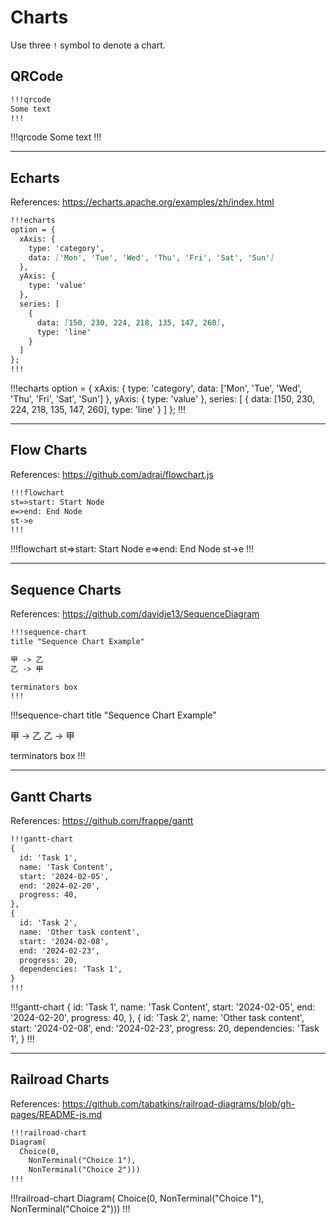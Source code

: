 # Charts

Use three ``!`` symbol to denote a chart.

## QRCode

```markdown
!!!qrcode
Some text
!!!
```
!!!qrcode
Some text
!!!

- - -

## Echarts

References: [https:\/\/echarts.apache.org/examples/zh/index.html](https://echarts.apache.org/examples/zh/index.html)
```markdown
!!!echarts
option = {
  xAxis: {
    type: 'category',
    data: ['Mon', 'Tue', 'Wed', 'Thu', 'Fri', 'Sat', 'Sun']
  },
  yAxis: {
    type: 'value'
  },
  series: [
    {
      data: [150, 230, 224, 218, 135, 147, 260],
      type: 'line'
    }
  ]
};
!!!
```
!!!echarts
option = {
  xAxis: {
    type: 'category',
    data: ['Mon', 'Tue', 'Wed', 'Thu', 'Fri', 'Sat', 'Sun']
  },
  yAxis: {
    type: 'value'
  },
  series: [
    {
      data: [150, 230, 224, 218, 135, 147, 260],
      type: 'line'
    }
  ]
};
!!!

- - -

## Flow Charts

References: [https:\/\/github.com/adrai/flowchart.js](https://github.com/adrai/flowchart.js)
```markdown
!!!flowchart
st=>start: Start Node
e=>end: End Node
st->e
!!!
```
!!!flowchart
st=>start: Start Node
e=>end: End Node
st->e
!!!

- - -

## Sequence Charts

References: [https:\/\/github.com/davidje13/SequenceDiagram](https://github.com/davidje13/SequenceDiagram)
```markdown
!!!sequence-chart
title "Sequence Chart Example"

甲 -> 乙
乙 -> 甲

terminators box
!!!
```
!!!sequence-chart
title "Sequence Chart Example"

甲 -> 乙
乙 -> 甲

terminators box
!!!

- - -

## Gantt Charts

References: [https:\/\/github.com/frappe/gantt](https://github.com/frappe/gantt)
```markdown
!!!gantt-chart
{
  id: 'Task 1',
  name: 'Task Content',
  start: '2024-02-05',
  end: '2024-02-20',
  progress: 40,
},
{
  id: 'Task 2',
  name: 'Other task content',
  start: '2024-02-08',
  end: '2024-02-23',
  progress: 20,
  dependencies: 'Task 1',
}
!!!
```
!!!gantt-chart
{
  id: 'Task 1',
  name: 'Task Content',
  start: '2024-02-05',
  end: '2024-02-20',
  progress: 40,
},
{
  id: 'Task 2',
  name: 'Other task content',
  start: '2024-02-08',
  end: '2024-02-23',
  progress: 20,
  dependencies: 'Task 1',
}
!!!

- - -

## Railroad Charts

References: [https:\/\/github.com/tabatkins/railroad-diagrams/blob/gh-pages/README-js.md](https://github.com/tabatkins/railroad-diagrams/blob/gh-pages/README-js.md)
```markdown
!!!railroad-chart
Diagram(
  Choice(0,
    NonTerminal("Choice 1"),
    NonTerminal("Choice 2")))
!!!
```
!!!railroad-chart
Diagram(
  Choice(0,
    NonTerminal("Choice 1"),
    NonTerminal("Choice 2")))
!!!

